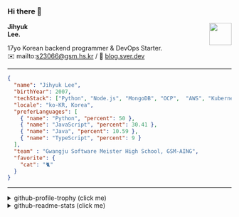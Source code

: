 ### Hi there 👋
<img src="https://github.githubassets.com/images/mona-loading-default.gif" width="50px" align="right">
</a>

**Jihyuk\
Lee.**

17yo Korean backend programmer & DevOps Starter.\
✉️ mailto:s23066@gsm.hs.kr
/ 
🔗 [blog.sver.dev](https://blog.sver.dev)

---

```json
{
  "name": "Jihyuk Lee",
  "birthYear": 2007,
  "techStack": ["Python", "Node.js", "MongoDB", "OCP",  "AWS", "Kubernetes"],
  "locale": "ko-KR, Korea",
  "preferLanguages": [
    { "name": "Python", "percent": 50 },
    { "name": "JavaScript", "percent": 30.41 },
    { "name": "Java", "percent": 10.59 },
    { "name": "TypeScript", "percent": 9 }
  ],
  "team" : "Gwangju Software Meister High School, GSM-AING",
  "favorite": {
    "cat": "🐈"
  }
}
```
---
<details>
  <summary>github-profile-trophy (click me)</summary>
  
![](https://github-profile-trophy.vercel.app/?username=withJihyuk&row=1&column=8&theme=nord)
  
</details>
<details>
  <summary>github-readme-stats (click me)</summary>
  
<!--START_SECTION:waka-->
![Code Time](http://img.shields.io/badge/Code%20Time-359%20hrs%2025%20mins-blue)

![Lines of code](https://img.shields.io/badge/%EC%A0%80%EB%8A%94%20%EC%97%AC%ED%83%9C%EA%B9%8C%EC%A7%80%20-331.9%20thousand%20%EC%A4%84%EC%9D%98%20%EC%BD%94%EB%93%9C%EB%A5%BC%20%EC%9E%91%EC%84%B1%ED%96%88%EC%96%B4%EC%9A%94.-blue)

**저는 저녁형 인간이에요. 🦉** 

```text
🌞 아침                     75 commits          ██░░░░░░░░░░░░░░░░░░░░░░░   09.93 % 
🌆 낮　                     247 commits         ████████░░░░░░░░░░░░░░░░░   32.72 % 
🌃 저녁                     304 commits         ██████████░░░░░░░░░░░░░░░   40.26 % 
🌙 밤　                     129 commits         ████░░░░░░░░░░░░░░░░░░░░░   17.09 % 
```


📊 **저는 이번주를 이렇게 시간을 보냈어요.** 

```text
🕑︎ Timezone: Asia/Seoul

💬 프로그래밍 언어들: 
Text                     1 hr 19 mins        ██████████░░░░░░░░░░░░░░░   39.38 % 
Other                    53 mins             ███████░░░░░░░░░░░░░░░░░░   26.25 % 
TypeScript               51 mins             ██████░░░░░░░░░░░░░░░░░░░   25.64 % 
Swift                    9 mins              █░░░░░░░░░░░░░░░░░░░░░░░░   04.46 % 
Python                   5 mins              █░░░░░░░░░░░░░░░░░░░░░░░░   02.91 % 

🔥 에디터들: 
VS Code                  3 hrs 12 mins       ████████████████████████░   95.01 % 
Xcode                    9 mins              █░░░░░░░░░░░░░░░░░░░░░░░░   04.47 % 
Notion                   1 min               ░░░░░░░░░░░░░░░░░░░░░░░░░   00.52 % 

💻 운영 체제들: 
Mac                      3 hrs 22 mins       █████████████████████████   100.00 % 
```


 Last Updated on 22/06/2024 18:39:58 UTC
<!--END_SECTION:waka-->

</details>

</div>

